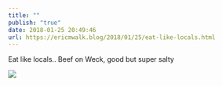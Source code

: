 ```yaml
---
title: ""
publish: "true"
date: 2018-01-25 20:49:46
url: https://ericmwalk.blog/2018/01/25/eat-like-locals.html
---
```


Eat like locals.. Beef on Weck, good but super salty

![](https://ericmwalk.blog/uploads/2022/063d3b33ee.jpg)